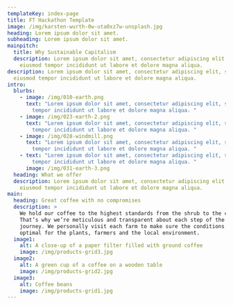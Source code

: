 ```yaml
---
templateKey: index-page
title: FT Hackathon Template
image: /img/karsten-wurth-0w-uta0xz7w-unsplash.jpg
heading: Lorem ipsum dolor sit amet.
subheading: Lorem ipsum dolor sit amet.
mainpitch:
  title: Why Sustainable Capitalism
  description: Lorem ipsum dolor sit amet, consectetur adipiscing elit, sed do
    eiusmod tempor incididunt ut labore et dolore magna aliqua.
description: Lorem ipsum dolor sit amet, consectetur adipiscing elit, sed do
  eiusmod tempor incididunt ut labore et dolore magna aliqua.
intro:
  blurbs:
    - image: /img/010-earth.png
      text: "Lorem ipsum dolor sit amet, consectetur adipiscing elit, sed do eiusmod
        tempor incididunt ut labore et dolore magna aliqua. "
    - image: /img/023-earth-2.png
      text: "Lorem ipsum dolor sit amet, consectetur adipiscing elit, sed do eiusmod
        tempor incididunt ut labore et dolore magna aliqua. "
    - image: /img/028-windmill.png
      text: "Lorem ipsum dolor sit amet, consectetur adipiscing elit, sed do eiusmod
        tempor incididunt ut labore et dolore magna aliqua. "
    - text: "Lorem ipsum dolor sit amet, consectetur adipiscing elit, sed do eiusmod
        tempor incididunt ut labore et dolore magna aliqua. "
      image: /img/031-earth-3.png
  heading: What we offer
  description: Lorem ipsum dolor sit amet, consectetur adipiscing elit, sed do
    eiusmod tempor incididunt ut labore et dolore magna aliqua.
main:
  heading: Great coffee with no compromises
  description: >
    We hold our coffee to the highest standards from the shrub to the cup.
    That’s why we’re meticulous and transparent about each step of the coffee’s
    journey. We personally visit each farm to make sure the conditions are
    optimal for the plants, farmers and the local environment.
  image1:
    alt: A close-up of a paper filter filled with ground coffee
    image: /img/products-grid3.jpg
  image2:
    alt: A green cup of a coffee on a wooden table
    image: /img/products-grid2.jpg
  image3:
    alt: Coffee beans
    image: /img/products-grid1.jpg
---
```

